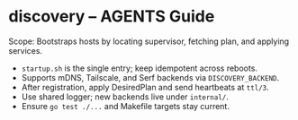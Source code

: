 # discovery – AGENTS Guide

Scope: Bootstraps hosts by locating supervisor, fetching plan, and applying services.

- `startup.sh` is the single entry; keep idempotent across reboots.
- Supports mDNS, Tailscale, and Serf backends via `DISCOVERY_BACKEND`.
- After registration, apply DesiredPlan and send heartbeats at `ttl/3`.
- Use shared logger; new backends live under `internal/`.
- Ensure `go test ./...` and Makefile targets stay current.
